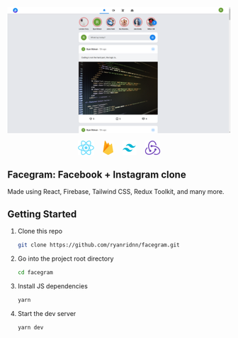 <p align="center">
    <img src="/public/images/preview.png" alt="preview">
</p>

<p align="center">
    <img style="margin-right: 16px;" src="/public/images/react.png" height="32">
    <img style="margin-right: 16px;" src="/public/images/firebase.png" height="32">
    <img style="margin-right: 16px;" src="/public/images/tailwind.png" height="32">
    <img src="/public/images/redux.png" height="32">
</p>

## Facegram: Facebook + Instagram clone

Made using React, Firebase, Tailwind CSS, Redux Toolkit, and many more.

## Getting Started

1. Clone this repo

   ```sh
   git clone https://github.com/ryanridnn/facegram.git
   ```

2. Go into the project root directory

   ```sh
   cd facegram
   ```

3. Install JS dependencies

   ```sh
   yarn
   ```

4. Start the dev server

   ```sh
   yarn dev
   ```
